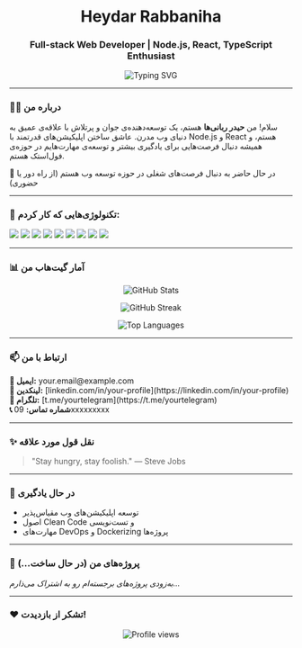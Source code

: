 <h1 align="center">Heydar Rabbaniha</h1>
<h3 align="center">Full-stack Web Developer | Node.js, React, TypeScript Enthusiast</h3>

<p align="center">
  <img src="https://readme-typing-svg.herokuapp.com?font=Fira+Code&duration=3000&pause=1000&center=true&vCenter=true&width=435&lines=Full-stack+Web+Developer;Passionate+about+Modern+Web+Technologies;Always+Learning+and+Improving" alt="Typing SVG" />
</p>

---

### 👨‍💻 درباره من

سلام! من **حیدر ربانی‌ها** هستم، یک توسعه‌دهنده‌ی جوان و پرتلاش با علاقه‌ی عمیق به دنیای وب مدرن. عاشق ساختن اپلیکیشن‌های قدرتمند با Node.js و React هستم، و همیشه دنبال فرصت‌هایی برای یادگیری بیشتر و توسعه‌ی مهارت‌هایم در حوزه‌ی فول‌استک هستم.

🎯 در حال حاضر به دنبال فرصت‌های شغلی در حوزه توسعه وب هستم (از راه دور یا حضوری)

---

### 🚀 تکنولوژی‌هایی که کار کردم:

<p align="left">
  <img src="https://img.shields.io/badge/Node.js-339933?style=for-the-badge&logo=node.js&logoColor=white" />
  <img src="https://img.shields.io/badge/Express-000000?style=for-the-badge&logo=express&logoColor=white" />
  <img src="https://img.shields.io/badge/React-20232a?style=for-the-badge&logo=react&logoColor=61dafb" />
  <img src="https://img.shields.io/badge/Next.js-000000?style=for-the-badge&logo=nextdotjs&logoColor=white" />
  <img src="https://img.shields.io/badge/TypeScript-007acc?style=for-the-badge&logo=typescript&logoColor=white" />
  <img src="https://img.shields.io/badge/TailwindCSS-38b2ac?style=for-the-badge&logo=tailwind-css&logoColor=white" />
  <img src="https://img.shields.io/badge/PostgreSQL-336791?style=for-the-badge&logo=postgresql&logoColor=white" />
  <img src="https://img.shields.io/badge/MongoDB-47A248?style=for-the-badge&logo=mongodb&logoColor=white" />
  <img src="https://img.shields.io/badge/Docker-2496ED?style=for-the-badge&logo=docker&logoColor=white" />
</p>

---

### 📊 آمار گیت‌هاب من

<p align="center">
  <img src="https://github-readme-stats.vercel.app/api?username=rabbaniha&show_icons=true&theme=radical" alt="GitHub Stats" />
</p>

<p align="center">
  <img src="https://github-readme-streak-stats.herokuapp.com/?user=rabbaniha&theme=radical" alt="GitHub Streak" />
</p>

<p align="center">
  <img src="https://github-readme-stats.vercel.app/api/top-langs/?username=rabbaniha&layout=compact&theme=radical" alt="Top Languages" />
</p>

---

### 📫 ارتباط با من

<p>
  <b>📧 ایمیل:</b> your.email@example.com<br>
  <b>💼 لینکدین:</b> [linkedin.com/in/your-profile](https://linkedin.com/in/your-profile)<br>
  <b>📱 تلگرام:</b> [t.me/yourtelegram](https://t.me/yourtelegram)<br>
  <b>📞 شماره تماس:</b> 09xxxxxxxxx
</p>

---

### ✨ نقل قول مورد علاقه

> "Stay hungry, stay foolish." — Steve Jobs

---

### 🧠 در حال یادگیری

- توسعه اپلیکیشن‌های وب مقیاس‌پذیر
- اصول Clean Code و تست‌نویسی
- مهارت‌های DevOps و Dockerizing پروژه‌ها

---

### 💼 پروژه‌های من (در حال ساخت...)

*به‌زودی پروژه‌های برجسته‌ام رو به اشتراک می‌ذارم...*

---

### ❤️ تشکر از بازدیدت!

<p align="center">
  <img src="https://komarev.com/ghpvc/?username=rabbaniha&label=Profile%20views&color=0e75b6&style=flat" alt="Profile views" />
</p>

